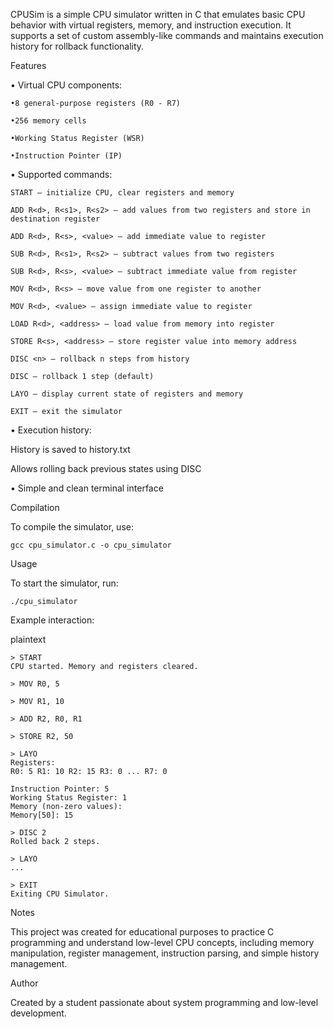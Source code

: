 CPUSim is a simple CPU simulator written in C that emulates basic CPU behavior with virtual registers, memory, and instruction execution. It supports a set of custom assembly-like commands and maintains execution history for rollback functionality.

Features

• Virtual CPU components:

    •8 general-purpose registers (R0 - R7)

    •256 memory cells
    
    •Working Status Register (WSR)
    
    •Instruction Pointer (IP)

• Supported commands:

    START — initialize CPU, clear registers and memory
    
    ADD R<d>, R<s1>, R<s2> — add values from two registers and store in destination register
    
    ADD R<d>, R<s>, <value> — add immediate value to register
    
    SUB R<d>, R<s1>, R<s2> — subtract values from two registers
    
    SUB R<d>, R<s>, <value> — subtract immediate value from register
    
    MOV R<d>, R<s> — move value from one register to another
    
    MOV R<d>, <value> — assign immediate value to register
    
    LOAD R<d>, <address> — load value from memory into register
    
    STORE R<s>, <address> — store register value into memory address
    
    DISC <n> — rollback n steps from history
    
    DISC — rollback 1 step (default)
    
    LAYO — display current state of registers and memory
    
    EXIT — exit the simulator

• Execution history:

  History is saved to history.txt
  
  Allows rolling back previous states using DISC

• Simple and clean terminal interface

Compilation

To compile the simulator, use:

    gcc cpu_simulator.c -o cpu_simulator

Usage

To start the simulator, run:

    ./cpu_simulator
    
Example interaction:

plaintext

    > START
    CPU started. Memory and registers cleared.
    
    > MOV R0, 5
    
    > MOV R1, 10
    
    > ADD R2, R0, R1
    
    > STORE R2, 50
    
    > LAYO
    Registers:
    R0: 5 R1: 10 R2: 15 R3: 0 ... R7: 0
    
    Instruction Pointer: 5
    Working Status Register: 1
    Memory (non-zero values):
    Memory[50]: 15
    
    > DISC 2
    Rolled back 2 steps.
    
    > LAYO
    ...
    
    > EXIT
    Exiting CPU Simulator.
    
Notes

This project was created for educational purposes to practice C programming and understand low-level CPU concepts, including memory manipulation, register management, instruction parsing, and simple history management.

Author

Created by a student passionate about system programming and low-level development.
